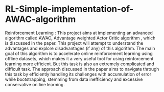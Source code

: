 # RL-Simple-implementation-of-AWAC-algorithm
Reinforcement Learning : This project aims at implementing an advanced algorithm called AWAC, Advantage weighted Actor Critic  algorithm , which is discussed in the paper. This project will attempt to understand the advantages and explore disadvantages (if any) of this algorithm. The main goal of this algorithm is to accelerate online reinforcement learning using offline datasets, which makes it a very useful tool for using reinforcement learning more efficient. But this task is also an extremely complicated and difficult task. The approach discussed in the paper aims  to navigate through this task by efficiently handling its challenges with accumulation of error while bootstrapping, stemming from data inefficiency and excessive conservative on line learning. 
